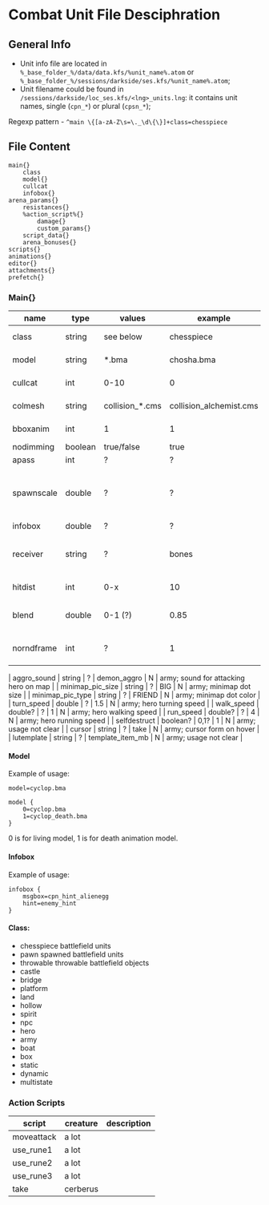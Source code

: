 # Combat Unit File Desciphration

## General Info
- Unit info file are located in `%_base_folder_%/data/data.kfs/%unit_name%.atom` or `%_base_folder_%/sessions/darkside/ses.kfs/%unit_name%.atom`;
- Unit filename could be found in `/sessions/darkside/loc_ses.kfs/<lng>_units.lng`: it contains unit names, single (`cpn_*`) or plural (`cpsn_*`);

Regexp pattern - `^main \{[a-zA-Z\s=\._\d\{\}]+class=chesspiece`

## File Content
```
main{}
    class
    model{}
    cullcat
    infobox{}
arena_params{}
    resistances{}
    %action_script%{}
        damage{}
        custom_params{}
    script_data{}
    arena_bonuses{}
scripts{}
animations{}
editor{}
attachments{}
prefetch{}
```

### Main{}
| name          | type      | values            | example                   | req? | description  |
| -             | -         | -                 | -                         | -    | - |
| class         | string    | see below         | chesspiece                | Y    | common; game object type |
| model         | string    | *.bma             | chosha.bma                | Y    | common; model to use |
| cullcat       | int       | 0-10              | 0                         | N    | common; usage not clear |
| colmesh       | string    | collision_*.cms   | collision_alchemist.cms   | N    | common; collision mesh to use |
| bboxanim      | int       | 1                 | 1                         | N    | chesspiece; usage not clear  |
| nodimming     | boolean   | true/false        | true                      | N    | usage not clear |
| apass         | int       | ?                 | ?                         | N    | pawn   |
| spawnscale    | double    | ?                 | ?                         | N    | chesspiece,pawn; model scale to use; found for gorguana, gorguana2, viking  |
| infobox       | double    | ?                 | ?                         | N    | pawn  |
| receiver      | string    | ?                 | bones                     | N    | chesspiece; found for skeleton-type units  |
| hitdist       | int       | 0-x               | 10                        | N    | chesspiece; found for catapult  |
| blend         | double    | 0-1 (?)           | 0.85                      | N    | chesspiece; allows model to be transparent |
| norndframe    | int       | ?                 | 1                         | N    | chesspiece; found for orb1,orb2,orb3  |

| aggro_sound       | string    | ?                 | demon_aggro       | N    | army; sound for attacking hero on map |
| minimap_pic_size  | string    | ?                 | BIG               | N    | army; minimap dot size |
| minimap_pic_type  | string    | ?                 | FRIEND            | N    | army; minimap dot color |
| turn_speed        | double    | ?                 | 1.5               | N    | army; hero turning speed |
| walk_speed        | double?   | ?                 | 1                 | N    | army; hero walking speed |
| run_speed         | double?   | ?                 | 4                 | N    | army; hero running speed |
| selfdestruct      | boolean?  | 0,1?              | 1                 | N    | army; usage not clear |
| cursor            | string    | ?                 | take              | N    | army; cursor form on hover |
| lutemplate        | string    | ?                 | template_item_mb  | N    | army; usage not clear |

#### Model
Example of usage:
```
model=cyclop.bma
```
```
model {
    0=cyclop.bma
    1=cyclop_death.bma
}
```
0 is for living model, 1 is for death animation model.

#### Infobox
Example of usage:
```
infobox {
    msgbox=cpn_hint_alienegg
    hint=enemy_hint
}
```

#### Class:
- chesspiece
battlefield units
- pawn
spawned battlefield units
- throwable
throwable battlefield objects
- castle
- bridge
- platform
- land
- hollow
- spirit
- npc
- hero
- army
- boat
- box
- static
- dynamic
- multistate


### Action Scripts
| script        | creature  | description   |
| ------------- | --------- | ------------- |
| moveattack    | a lot | 
| use_rune1     | a lot |
| use_rune2     | a lot |
| use_rune3     | a lot |
| take          | cerberus  |
